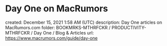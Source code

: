 # Day One on MacRumors

created: December 15, 2021 1:58 AM (UTC)
description: Day One articles on MacRumors.com
folder: BOOKMRKS-MTHRFCKR / PRODUCTIVITY-MTHRFCKR / Day One / Blog & Articles
url: https://www.macrumors.com/guide/day-one